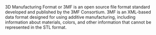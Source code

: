 3D Manufacturing Format or 3MF is an open source file format standard developed and published by the 3MF Consortium. 3MF is an XML-based data format designed for using additive manufacturing, including information about materials, colors, and other information that cannot be represented in the STL format.